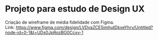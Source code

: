 # Projeto para estudo de Design UX

Criação de wireframe de média fidelidade com Figma.
<br>
Link: https://www.figma.com/design/LVDvaZCE5imhutDkxeYhrv/Untitled?node-id=0-1&t=UDs0JpRozBG0Ccxv-1
